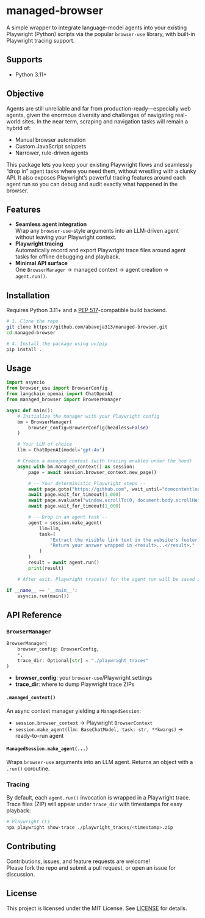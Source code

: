 # managed-browser

A simple wrapper to integrate language-model agents into your existing Playwright (Python) scripts via the popular `browser-use` library, with built-in Playwright tracing support.

## Supports

- Python 3.11+

## Objective

Agents are still unreliable and far from production-ready—especially web agents, given the enormous diversity and challenges of navigating real-world sites. In the near term, scraping and navigation tasks will remain a hybrid of:

- Manual browser automation  
- Custom JavaScript snippets  
- Narrower, rule-driven agents  

This package lets you keep your existing Playwright flows and seamlessly “drop in” agent tasks where you need them, without wrestling with a clunky API. It also exposes Playwright’s powerful tracing features around each agent run so you can debug and audit exactly what happened in the browser.

## Features

- **Seamless agent integration**  
  Wrap any `browser-use`-style arguments into an LLM-driven agent without leaving your Playwright context.  
- **Playwright tracing**  
  Automatically record and export Playwright trace files around agent tasks for offline debugging and playback.  
- **Minimal API surface**  
  One `BrowserManager` → managed context → agent creation → `agent.run()`.

## Installation

Requires Python 3.11+ and a [PEP 517](https://www.python.org/dev/peps/pep-0517/)-compatible build backend.

```bash
# 1. Clone the repo
git clone https://github.com/abaveja313/managed-browser.git
cd managed-browser

# 4. Install the package using uv/pip
pip install .
```


## Usage

```python
import asyncio
from browser_use import BrowserConfig
from langchain_openai import ChatOpenAI
from managed_browser import BrowserManager

async def main():
    # Initialize the manager with your Playwright config
    bm = BrowserManager(
        browser_config=BrowserConfig(headless=False)
    )

    # Your LLM of choice
    llm = ChatOpenAI(model='gpt-4o')

    # Create a managed context (with tracing enabled under the hood)
    async with bm.managed_context() as session:
        page = await session.browser_context.new_page()

        # -- Your deterministic Playwright steps --
        await page.goto("https://github.com", wait_until="domcontentloaded")
        await page.wait_for_timeout(1_000)
        await page.evaluate("window.scrollTo(0, document.body.scrollHeight)")
        await page.wait_for_timeout(1_000)

        # -- Drop in an agent task --
        agent = session.make_agent(
            llm=llm,
            task=(
                "Extract the visible link text in the website's footer. "
                "Return your answer wrapped in <result>...</result>."
            )
        )
        result = await agent.run()
        print(result)

    # After exit, Playwright trace(s) for the agent run will be saved in ./playwright_traces/

if __name__ == '__main__':
    asyncio.run(main())
```

## API Reference

### `BrowserManager`

```python
BrowserManager(
    browser_config: BrowserConfig,
    *,
    trace_dir: Optional[str] = "./playwright_traces"
)
```
- **browser_config**: your `browser-use`/Playwright settings  
- **trace_dir**: where to dump Playwright trace ZIPs

#### `.managed_context()`

An async context manager yielding a `ManagedSession`:

- `session.browser_context` → Playwright `BrowserContext`  
- `session.make_agent(llm: BaseChatModel, task: str, **kwargs)` → ready-to-run agent

#### `ManagedSession.make_agent(...)`

Wraps `browser-use` arguments into an LLM agent. Returns an object with a `.run()` coroutine.

### Tracing

By default, each `agent.run()` invocation is wrapped in a Playwright trace. Trace files (ZIP) will appear under `trace_dir` with timestamps for easy playback:

```bash
# Playwright CLI
npx playwright show-trace ./playwright_traces/<timestamp>.zip
```

## Contributing

Contributions, issues, and feature requests are welcome!  
Please fork the repo and submit a pull request, or open an issue for discussion.

## License

This project is licensed under the MIT License. See [LICENSE](LICENSE) for details.  
